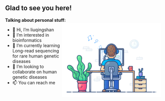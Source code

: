 ## Glad to see you here!

**Talking about personal stuff:**
<img align="right" alt="Trinh Minh Triet" src="coding.gif" width="320px" />

- 👋 Hi, I’m liuqingshan
- 👀 I’m interested in bioinformatics
- 🌱 I’m currently learning Long-read sequencing for rare human genetic diseases
- 💞️ I’m looking to collaborate on human genetic diseases
- 📫 You can reach me 

<!---
lqsae/lqsae is a ✨ special ✨ repository because its `README.md` (this file) appears on your GitHub profile.
You can click the Preview link to take a look at your changes.
--->
